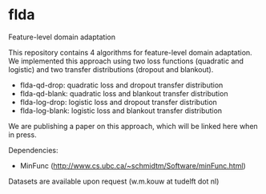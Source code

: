 # flda 
Feature-level domain adaptation

This repository contains 4 algorithms for feature-level domain adaptation. We implemented this approach using two loss functions (quadratic and logistic) and two transfer distributions (dropout and blankout).

- flda-qd-drop: quadratic loss and dropout transfer distribution
- flda-qd-blank: quadratic loss and blankout transfer distribution
- flda-log-drop: logistic loss and dropout transfer distribution
- flda-log-blank: logistic loss and blankout transfer distribution

We are publishing a paper on this approach, which will be linked here when in press.

Dependencies:
 - MinFunc (http://www.cs.ubc.ca/~schmidtm/Software/minFunc.html)
 
Datasets are available upon request (w.m.kouw at tudelft dot nl) 

